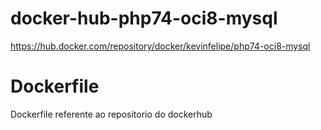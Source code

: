# docker-hub-php74-oci8-mysql
https://hub.docker.com/repository/docker/kevinfelipe/php74-oci8-mysql

# Dockerfile
Dockerfile referente ao repositorio do dockerhub
